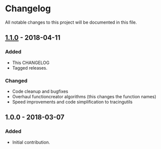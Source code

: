 # Changelog
All notable changes to this project will be documented in this file.


## [1.1.0] - 2018-04-11
### Added
- This CHANGELOG
- Tagged releases.

### Changed
- Code cleanup and bugfixes
- Overhaul functioncreator algorithms (this changes the function names)
- Speed improvements and code simplification to tracingutils


## 1.0.0 - 2018-03-07
### Added
- Initial contribution.


[Unreleased]: https://github.com/Defense-Cyber-Crime-Center/kordesii/compare/1.1.0...HEAD
[1.1.0]: https://github.com/Defense-Cyber-Crime-Center/kordesii/compare/1.0.0...1.1.0